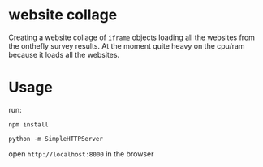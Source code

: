 
# website collage

Creating a website collage of `iframe` objects loading all the websites from the onthefly survey results. At the moment quite heavy on the cpu/ram because it loads all the websites.

# Usage

run:

`npm install`

`python -m SimpleHTTPServer`

open `http://localhost:8000` in the browser